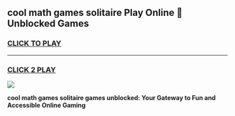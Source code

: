 
## cool math games solitaire Play Online 👋 Unblocked Games
<h3>
<a href="https://news.freeplayer.one?title=cool_math_games_solitaire&ref=17CMG">CLICK TO PLAY</a></h3>
<hr>

<h3>
<a href="https://news.freeplayer.one?title=cool_math_games_solitaire&ref=17CMG">CLICK 2 PLAY</a>
  
</h3>

<a href="https://news.freeplayer.one?title=cool_math_games_solitaire&ref=17CMG/"><img src="https://clearcache.store/games.png"></a>


**cool math games solitaire games unblocked: Your Gateway to Fun and Accessible Online Gaming**
